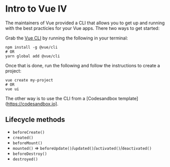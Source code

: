 # Intro to Vue IV

The maintainers of Vue provided a CLI that allows you to get up and running with the best practicies for your Vue apps. 
There two ways to get started: 


Grab the [Vue CLI](https://cli.vuejs.org/) by running the following in your terminal:

```
npm install -g @vue/cli
# OR
yarn global add @vue/cli
```

Once that is done, run the following and follow the instructions to create a project:

```
vue create my-project
# OR
vue ui
```

The other way is to use the CLI from a [Codesandbox template](https://codesandbox.io].

## Lifecycle methods

* `beforeCreate()`
* `created()`
* `beforeMount()`
* `mounted()` => `beforeUpdate()`/`updated()`/`activated()`/`deactivated()`
* `beforeDestroy()`
* `destroyed()`
